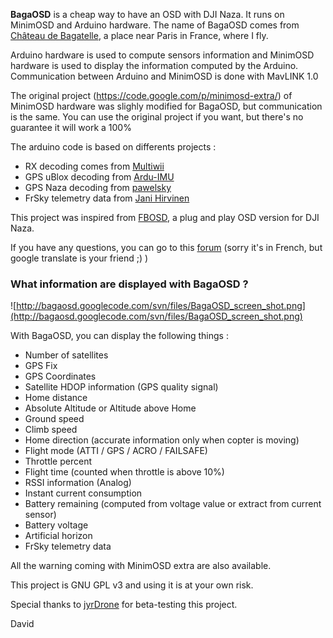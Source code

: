 **BagaOSD** is a cheap way to have an OSD with DJI Naza. It runs on MinimOSD and Arduino hardware.
The name of BagaOSD comes from [Château de Bagatelle](http://en.wikipedia.org/wiki/Ch%C3%A2teau_de_Bagatelle), a place near Paris in France, where I fly.


Arduino hardware is used to compute sensors information and MinimOSD hardware is used to display the information computed by the Arduino. Communication between Arduino and MinimOSD is done with MavLINK 1.0


The original project (https://code.google.com/p/minimosd-extra/) of MinimOSD hardware was slighly modified for BagaOSD, but communication is the same. You can use the original project if you want, but there's no guarantee it will work a 100%



The arduino code is based on differents projects :

  * RX decoding comes from [Multiwii](https://code.google.com/p/multiwii/)
  * GPS uBlox decoding from [Ardu-IMU](https://code.google.com/p/ardu-imu/)
  * GPS Naza decoding from [pawelsky](http://www.rcgroups.com/forums/showthread.php?t=1995704)
  * FrSky telemetry data from [Jani Hirvinen](https://github.com/evlas/jD-IOBoard)

This project was inspired from [FBOSD](http://www.rcgroups.com/forums/showthread.php?t=1892542), a plug and play OSD version for DJI Naza.

If you have any questions, you can go to this [forum](http://www.multi-rotor-fans-club.com/viewtopic.php?f=38&t=6281) (sorry it's in French, but google translate is your friend ;) )

### What information are displayed with BagaOSD ? ###

![http://bagaosd.googlecode.com/svn/files/BagaOSD_screen_shot.png](http://bagaosd.googlecode.com/svn/files/BagaOSD_screen_shot.png)

With BagaOSD, you can display the following things :

  * Number of satellites
  * GPS Fix
  * GPS Coordinates
  * Satellite HDOP information (GPS quality signal)
  * Home distance
  * Absolute Altitude or Altitude above Home
  * Ground speed
  * Climb speed
  * Home direction (accurate information only when copter is moving)
  * Flight mode (ATTI / GPS / ACRO / FAILSAFE)
  * Throttle percent
  * Flight time (counted when throttle is above 10%)
  * RSSI information (Analog)
  * Instant current consumption
  * Battery remaining (computed from voltage value or extract from current sensor)
  * Battery voltage
  * Artificial horizon
  * FrSky telemetry data

All the warning coming with MinimOSD extra are also available.


This project is GNU GPL v3 and using it is at your own risk.


Special thanks to [jyrDrone](http://www.youtube.com/user/jyrDrone) for beta-testing this project.

David